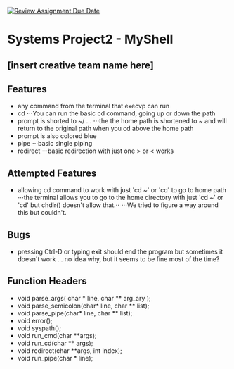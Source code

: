 [![Review Assignment Due Date](https://classroom.github.com/assets/deadline-readme-button-22041afd0340ce965d47ae6ef1cefeee28c7c493a6346c4f15d667ab976d596c.svg)](https://classroom.github.com/a/Tfg6waJb)
# Systems Project2 - MyShell

## [insert creative team name here]

## Features 
- any command from the terminal that execvp can run
- cd
⋅⋅⋅You can run the basic cd command, going up or down the path
- prompt is shorted to ~/ ...
⋅⋅⋅the the home path is shortened to ~ and will return to the original path when you cd above the home path
- prompt is also colored blue 
- pipe
⋅⋅⋅basic single piping 
- redirect
⋅⋅⋅basic redirection with just one > or < works

## Attempted  Features
- allowing cd command to work with just 'cd ~' or 'cd' to go to home path
⋅⋅⋅the terminal allows you to go to the home directory with just 'cd ~' or 'cd' but chdir() doesn't allow that.⋅⋅
⋅⋅⋅We tried to figure a way around this but couldn't.

## Bugs
- pressing Ctrl-D or typing exit should end the program but sometimes it doesn't work ... no idea why, but it seems to be fine most of the time?

## Function Headers
- void parse_args( char * line, char ** arg_ary );
- void parse_semicolon(char* line, char ** list);
- void parse_pipe(char* line, char ** list);
- void error();
- void syspath();
- void run_cmd(char **args);
- void run_cd(char ** args);
- void redirect(char **args, int index);
- void run_pipe(char * line);